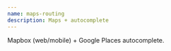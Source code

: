 ```yaml
---
name: maps-routing
description: Maps + autocomplete
---
```


Mapbox (web/mobile) + Google Places autocomplete.
